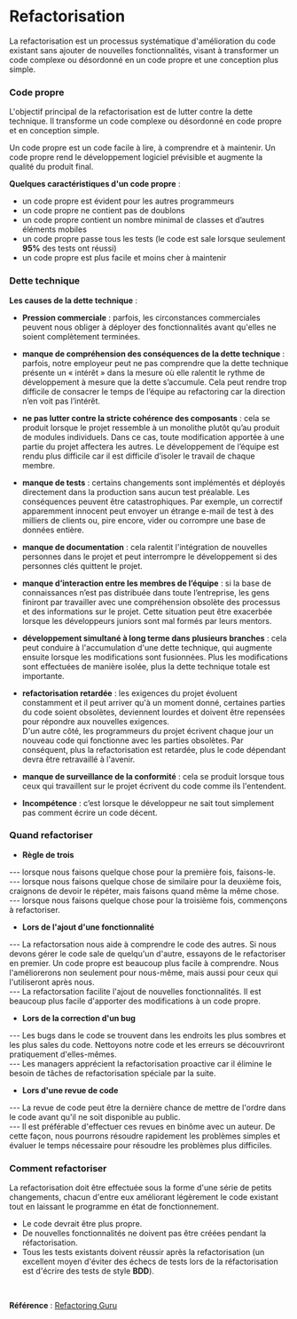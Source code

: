 # Refactorisation

La refactorisation est un processus systématique d'amélioration du code existant sans ajouter de nouvelles fonctionnalités, visant à transformer un code complexe ou désordonné en un code propre et une conception plus simple.

### Code propre

L'objectif principal de la refactorisation est de lutter contre la dette technique. Il transforme un code complexe ou désordonné en code propre et en conception simple.

Un code propre est un code facile à lire, à comprendre et à maintenir. Un code propre rend le développement logiciel prévisible et augmente la qualité du produit final.

**Quelques caractéristiques d'un code propre** :

- un code propre est évident pour les autres programmeurs
- un code propre ne contient pas de doublons
- un code propre contient un nombre minimal de classes et d’autres éléments mobiles
- un code propre passe tous les tests (le code est sale lorsque seulement **95%** des tests ont réussi)
- un code propre est plus facile et moins cher à maintenir

### Dette technique

**Les causes de la dette technique** :

- **Pression commerciale** : parfois, les circonstances commerciales peuvent nous obliger à déployer des fonctionnalités avant qu'elles ne soient complètement terminées.

- **manque de compréhension des conséquences de la dette technique** : parfois, notre employeur peut ne pas comprendre que la dette technique présente un « intérêt » dans la mesure où elle ralentit le rythme de développement à mesure que la dette s’accumule. Cela peut rendre trop difficile de consacrer le temps de l’équipe au refactoring car la direction n’en voit pas l’intérêt.

- **ne pas lutter contre la stricte cohérence des composants** : cela se produit lorsque le projet ressemble à un monolithe plutôt qu’au produit de modules individuels. Dans ce cas, toute modification apportée à une partie du projet affectera les autres. Le développement de l’équipe est rendu plus difficile car il est difficile d’isoler le travail de chaque membre.

- **manque de tests** : certains changements sont implémentés et déployés directement dans la production sans aucun test préalable. Les conséquences peuvent être catastrophiques. Par exemple, un correctif apparemment innocent peut envoyer un étrange e-mail de test à des milliers de clients ou, pire encore, vider ou corrompre une base de données entière.

- **manque de documentation** : cela ralentit l'intégration de nouvelles personnes dans le projet et peut interrompre le développement si des personnes clés quittent le projet.

- **manque d’interaction entre les membres de l’équipe** : si la base de connaissances n’est pas distribuée dans toute l’entreprise, les gens finiront par travailler avec une compréhension obsolète des processus et des informations sur le projet. Cette situation peut être exacerbée lorsque les développeurs juniors sont mal formés par leurs mentors.

- **développement simultané à long terme dans plusieurs branches** : cela peut conduire à l'accumulation d'une dette technique, qui augmente ensuite lorsque les modifications sont fusionnées. Plus les modifications sont effectuées de manière isolée, plus la dette technique totale est importante.

- **refactorisation retardée** : les exigences du projet évoluent constamment et il peut arriver qu'à un moment donné, certaines parties du code soient obsolètes, deviennent lourdes et doivent être repensées pour répondre aux nouvelles exigences. <br>
D'un autre côté, les programmeurs du projet écrivent chaque jour un nouveau code qui fonctionne avec les parties obsolètes. Par conséquent, plus la refactorisation est retardée, plus le code dépendant devra être retravaillé à l'avenir.

- **manque de surveillance de la conformité** : cela se produit lorsque tous ceux qui travaillent sur le projet écrivent du code comme ils l'entendent.

- **Incompétence** : c’est lorsque le développeur ne sait tout simplement pas comment écrire un code décent.


### Quand refactoriser

- **Règle de trois**

--- lorsque nous faisons quelque chose pour la première fois, faisons-le. <br>
--- lorsque nous faisons quelque chose de similaire pour la deuxième fois, craignons de devoir le répéter, mais faisons quand même la même chose. <br>
--- lorsque nous faisons quelque chose pour la troisième fois, commençons à refactoriser.

- **Lors de l'ajout d'une fonctionnalité**

--- La refactorsation nous aide à comprendre le code des autres. Si nous devons gérer le code sale de quelqu'un d'autre, essayons de le refactoriser en premier. Un code propre est beaucoup plus facile à comprendre. Nous l'améliorerons non seulement pour nous-même, mais aussi pour ceux qui l'utiliseront après nous. <br>
--- La refactorsation facilite l'ajout de nouvelles fonctionnalités. Il est beaucoup plus facile d'apporter des modifications à un code propre.

- **Lors de la correction d'un bug**

--- Les bugs dans le code se trouvent dans les endroits les plus sombres et les plus sales du code. Nettoyons notre code et les erreurs se découvriront pratiquement d'elles-mêmes. <br>
--- Les managers apprécient la refactorisation proactive car il élimine le besoin de tâches de refactorisation spéciale par la suite.

- **Lors d'une revue de code**

--- La revue de code peut être la dernière chance de mettre de l'ordre dans le code avant qu'il ne soit disponible au public. <br>
--- Il est préférable d'effectuer ces revues en binôme avec un auteur. De cette façon, nous pourrons résoudre rapidement les problèmes simples et évaluer le temps nécessaire pour résoudre les problèmes plus difficiles.


### Comment refactoriser

La refactorisation doit être effectuée sous la forme d'une série de petits changements, chacun d'entre eux améliorant légèrement le code existant tout en laissant le programme en état de fonctionnement.

- Le code devrait être plus propre.
- De nouvelles fonctionnalités ne doivent pas être créées pendant la réfactorisation.
- Tous les tests existants doivent réussir après la refactorisation (un excellent moyen d'éviter des échecs de tests lors de la réfactorisation est d'écrire des tests de style **BDD**).

<br>

**Référence** : [Refactoring Guru](https://refactoring.guru/refactoring)